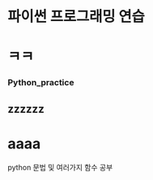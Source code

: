 파이썬 프로그래밍 연습
====================
ㅋㅋ
====================

### Python_practice
## zzzzzz
# aaaa
python 문법 및 여러가지 함수 공부
